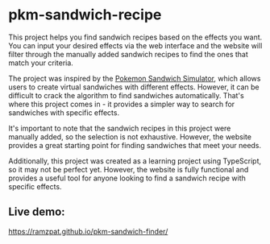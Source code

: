 # pkm-sandwich-recipe

This project helps you find sandwich recipes based on the effects you want. You can input your desired effects via the web interface and the website will filter through the manually added sandwich recipes to find the ones that match your criteria.

The project was inspired by the [Pokemon Sandwich Simulator](https://github.com/cecilbowen/pokemon-sandwich-simulator), which allows users to create virtual sandwiches with different effects. However, it can be difficult to crack the algorithm to find sandwiches automatically. That's where this project comes in - it provides a simpler way to search for sandwiches with specific effects.

It's important to note that the sandwich recipes in this project were manually added, so the selection is not exhaustive. However, the website provides a great starting point for finding sandwiches that meet your needs.

Additionally, this project was created as a learning project using TypeScript, so it may not be perfect yet. However, the website is fully functional and provides a useful tool for anyone looking to find a sandwich recipe with specific effects.

## Live demo:
https://ramzpat.github.io/pkm-sandwich-finder/
